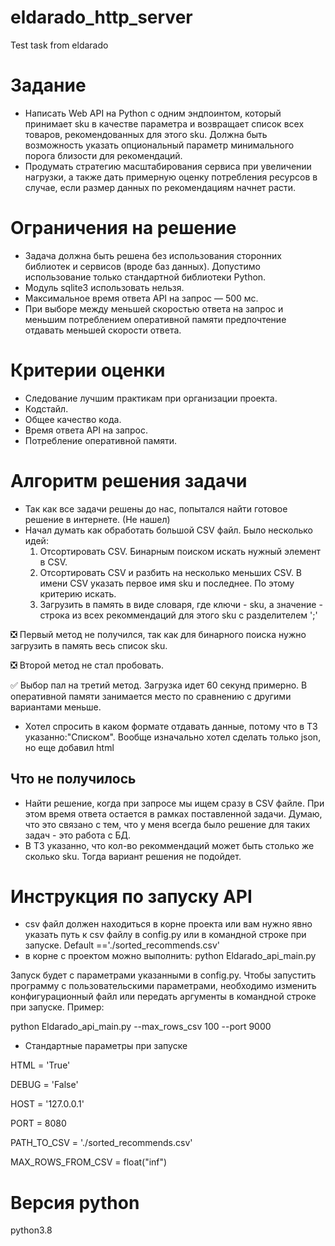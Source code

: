 # eldarado_http_server
Test task from eldarado

# Задание

- Написать Web API на Python с одним эндпоинтом, который принимает sku в качестве параметра и возвращает список всех товаров, рекомендованных для этого sku. Должна быть возможность указать опциональный параметр минимального порога близости для рекомендаций. 
- Продумать стратегию масштабирования сервиса при увеличении нагрузки, а также дать примерную оценку потребления ресурсов в случае, если размер данных по рекомендациям начнет расти.
 

# Ограничения на решение

- Задача должна быть решена без использования сторонних библиотек и сервисов (вроде баз данных). Допустимо использование только стандартной библиотеки Python.
- Модуль sqlite3 использовать нельзя.
- Максимальное время ответа API на запрос — 500 мс.
- При выборе между меньшей скоростью ответа на запрос и меньшим потреблением оперативной памяти предпочтение отдавать меньшей скорости ответа.
 

# Критерии оценки

- Следование лучшим практикам при организации проекта.
- Кодстайл.
- Общее качество кода.
- Время ответа API на запрос.
- Потребление оперативной памяти.

# Алгоритм решения задачи
- Так как все задачи решены до нас, попытался найти готовое решение в интернете. (Не нашел)
- Начал думать как обработать большой CSV файл. Было несколько идей:
    1. Отсортировать CSV. Бинарным поиском искать нужный элемент в CSV.
    2. Отсортировать CSV и разбить на несколько меньших CSV. В имени CSV указать первое имя sku и последнее. По этому критерию искать.
    3. Загрузить в память в виде словаря, где ключи - sku, а значение - строка из всех рекоммендаций для этого sku с разделителем ';'
    
 :negative_squared_cross_mark: Первый метод не получился, так как для бинарного поиска нужно загрузить в память весь список sku. 
 
 :negative_squared_cross_mark: Второй метод не стал пробовать. 
 
 :white_check_mark: Выбор пал на третий метод. Загрузка идет 60 секунд примерно. В оперативной памяти занимается место по сравнению с другими вариантами меньше.
 
 - Хотел спросить в каком формате отдавать данные, потому что в ТЗ указанно:"Списком". Вообще изначально хотел сделать только json, но еще добавил html
 
 ## Что не получилось
 
- Найти решение, когда при запросе мы ищем сразу в CSV файле. При этом время ответа остается в рамках поставленной задачи.
Думаю, что это связано с тем, что у меня всегда было решение для таких задач - это работа с БД.
- В ТЗ указанно, что кол-во рекоммендаций может быть столько же сколько sku. Тогда вариант решения не подойдет.

# Инструкция по запуску API
- csv файл должен находиться в корне проекта или вам нужно явно указать путь к csv файлу в config.py или в командной строке при запуске. Default =='./sorted_recommends.csv'
- в корне с проектом можно выполнить: python Eldarado_api_main.py

Запуск будет с параметрами указанными в config.py. Чтобы запустить программу с пользовательскими параметрами, необходимо изменить конфигурационный файл или передать аргументы в командной строке при запуске. Пример:

python Eldarado_api_main.py --max_rows_csv 100 --port 9000

- Стандартные параметры при запуске

HTML = 'True'

DEBUG = 'False'

HOST = '127.0.0.1'

PORT = 8080

PATH_TO_CSV = './sorted_recommends.csv'

MAX_ROWS_FROM_CSV = float("inf")

# Версия python 
python3.8

